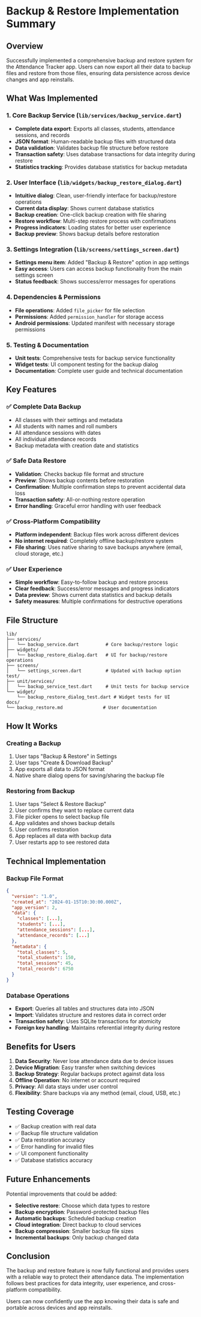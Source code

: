 # Backup & Restore Implementation Summary

## Overview

Successfully implemented a comprehensive backup and restore system for the Attendance Tracker app. Users can now export all their data to backup files and restore from those files, ensuring data persistence across device changes and app reinstalls.

## What Was Implemented

### 1. Core Backup Service (`lib/services/backup_service.dart`)
- **Complete data export**: Exports all classes, students, attendance sessions, and records
- **JSON format**: Human-readable backup files with structured data
- **Data validation**: Validates backup file structure before restore
- **Transaction safety**: Uses database transactions for data integrity during restore
- **Statistics tracking**: Provides database statistics for backup metadata

### 2. User Interface (`lib/widgets/backup_restore_dialog.dart`)
- **Intuitive dialog**: Clean, user-friendly interface for backup/restore operations
- **Current data display**: Shows current database statistics
- **Backup creation**: One-click backup creation with file sharing
- **Restore workflow**: Multi-step restore process with confirmations
- **Progress indicators**: Loading states for better user experience
- **Backup preview**: Shows backup details before restoration

### 3. Settings Integration (`lib/screens/settings_screen.dart`)
- **Settings menu item**: Added "Backup & Restore" option in app settings
- **Easy access**: Users can access backup functionality from the main settings screen
- **Status feedback**: Shows success/error messages for operations

### 4. Dependencies & Permissions
- **File operations**: Added `file_picker` for file selection
- **Permissions**: Added `permission_handler` for storage access
- **Android permissions**: Updated manifest with necessary storage permissions

### 5. Testing & Documentation
- **Unit tests**: Comprehensive tests for backup service functionality
- **Widget tests**: UI component testing for the backup dialog
- **Documentation**: Complete user guide and technical documentation

## Key Features

### ✅ Complete Data Backup
- All classes with their settings and metadata
- All students with names and roll numbers
- All attendance sessions with dates
- All individual attendance records
- Backup metadata with creation date and statistics

### ✅ Safe Data Restore
- **Validation**: Checks backup file format and structure
- **Preview**: Shows backup contents before restoration
- **Confirmation**: Multiple confirmation steps to prevent accidental data loss
- **Transaction safety**: All-or-nothing restore operation
- **Error handling**: Graceful error handling with user feedback

### ✅ Cross-Platform Compatibility
- **Platform independent**: Backup files work across different devices
- **No internet required**: Completely offline backup/restore system
- **File sharing**: Uses native sharing to save backups anywhere (email, cloud storage, etc.)

### ✅ User Experience
- **Simple workflow**: Easy-to-follow backup and restore process
- **Clear feedback**: Success/error messages and progress indicators
- **Data preview**: Shows current data statistics and backup details
- **Safety measures**: Multiple confirmations for destructive operations

## File Structure

```
lib/
├── services/
│   └── backup_service.dart          # Core backup/restore logic
├── widgets/
│   └── backup_restore_dialog.dart   # UI for backup/restore operations
├── screens/
│   └── settings_screen.dart         # Updated with backup option
test/
├── unit/services/
│   └── backup_service_test.dart     # Unit tests for backup service
└── widget/
    └── backup_restore_dialog_test.dart # Widget tests for UI
docs/
└── backup_restore.md               # User documentation
```

## How It Works

### Creating a Backup
1. User taps "Backup & Restore" in Settings
2. User taps "Create & Download Backup"
3. App exports all data to JSON format
4. Native share dialog opens for saving/sharing the backup file

### Restoring from Backup
1. User taps "Select & Restore Backup"
2. User confirms they want to replace current data
3. File picker opens to select backup file
4. App validates and shows backup details
5. User confirms restoration
6. App replaces all data with backup data
7. User restarts app to see restored data

## Technical Implementation

### Backup File Format
```json
{
  "version": "1.0",
  "created_at": "2024-01-15T10:30:00.000Z",
  "app_version": 2,
  "data": {
    "classes": [...],
    "students": [...],
    "attendance_sessions": [...],
    "attendance_records": [...]
  },
  "metadata": {
    "total_classes": 5,
    "total_students": 150,
    "total_sessions": 45,
    "total_records": 6750
  }
}
```

### Database Operations
- **Export**: Queries all tables and structures data into JSON
- **Import**: Validates structure and restores data in correct order
- **Transaction safety**: Uses SQLite transactions for atomicity
- **Foreign key handling**: Maintains referential integrity during restore

## Benefits for Users

1. **Data Security**: Never lose attendance data due to device issues
2. **Device Migration**: Easy transfer when switching devices
3. **Backup Strategy**: Regular backups protect against data loss
4. **Offline Operation**: No internet or account required
5. **Privacy**: All data stays under user control
6. **Flexibility**: Share backups via any method (email, cloud, USB, etc.)

## Testing Coverage

- ✅ Backup creation with real data
- ✅ Backup file structure validation
- ✅ Data restoration accuracy
- ✅ Error handling for invalid files
- ✅ UI component functionality
- ✅ Database statistics accuracy

## Future Enhancements

Potential improvements that could be added:
- **Selective restore**: Choose which data types to restore
- **Backup encryption**: Password-protected backup files
- **Automatic backups**: Scheduled backup creation
- **Cloud integration**: Direct backup to cloud services
- **Backup compression**: Smaller backup file sizes
- **Incremental backups**: Only backup changed data

## Conclusion

The backup and restore feature is now fully functional and provides users with a reliable way to protect their attendance data. The implementation follows best practices for data integrity, user experience, and cross-platform compatibility.

Users can now confidently use the app knowing their data is safe and portable across devices and app reinstalls.